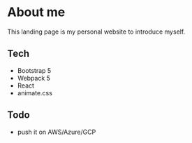 # About me
This landing page is my personal website to introduce myself.

## Tech
- Bootstrap 5
- Webpack 5
- React
- animate.css

## Todo
- push it on AWS/Azure/GCP
